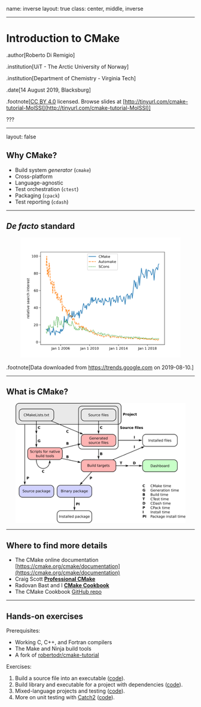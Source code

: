 name: inverse
layout: true
class: center, middle, inverse

---

# Introduction to CMake

.author[Roberto Di Remigio]

.institution[UiT - The Arctic University of Norway]

.institution[Department of Chemistry - Virginia Tech]

.date[14 August 2019, Blacksburg]

.footnote[[CC BY 4.0](https://creativecommons.org/licenses/by/4.0/) licensed.
Browse slides at [http://tinyurl.com/cmake-tutorial-MolSSI](http://tinyurl.com/cmake-tutorial-MolSSI)]

???

---
layout: false

## Why CMake?

- Build system _generator_ (`cmake`)
- Cross-platform
- Language-agnostic
- Test orchestration (`ctest`)
- Packaging (`cpack`)
- Test reporting (`cdash`)

---

## _De facto_ standard

<p style="text-align:center;"><img alt="CMake times" src="figures/trends/2019-08-10_trends.png" style="width: 85%"></p>
<p style="clear: both;">

.footnote[Data downloaded from https://trends.google.com on 2019-08-10.]

---

## What is CMake?

<p style="text-align:center;"><img alt="CMake times" src="figures/cmake-times/cmake-times.jpg" style="width: 90%"></p>
<p style="clear: both;">

---

## Where to find more details

- The CMake online documentation [https://cmake.org/cmake/documentation](https://cmake.org/cmake/documentation)
- Craig Scott [**Professional CMake**](https://crascit.com/professional-cmake/)
- Radovan Bast and I [**CMake Cookbook**](https://www.packtpub.com/application-development/cmake-cookbook)
- The CMake Cookbook [GitHub repo](https://github.com/dev-cafe/cmake-cookbook)

---

## Hands-on exercises

Prerequisites:
- Working C, C++, and Fortran compilers
- The Make and Ninja build tools
- A fork of [robertodr/cmake-tutorial](git@github.com:robertodr/cmake-tutorial.git)

Exercises:
1. Build a source file into an executable ([code](https://github.com/robertodr/cmake-tutorial/tree/master/example-01)).
2. Build library and executable for a project with dependencies ([code](https://github.com/robertodr/cmake-tutorial/tree/master/example-02)). 
3. Mixed-language projects and testing ([code](https://github.com/robertodr/cmake-tutorial/tree/master/example-03)).
4. More on unit testing with [Catch2](https://github.com/catchorg/Catch2) ([code](https://github.com/robertodr/cmake-tutorial/tree/master/example-04)).
